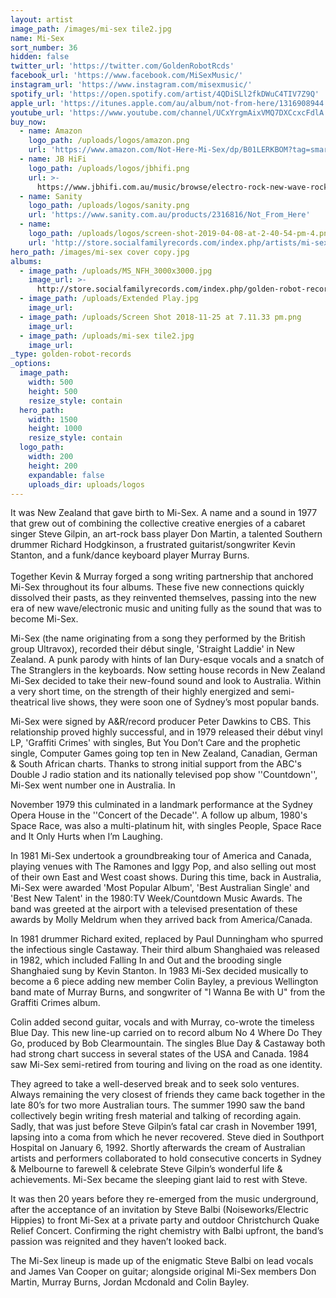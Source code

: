 ```yaml
---
layout: artist
image_path: /images/mi-sex tile2.jpg
name: Mi-Sex
sort_number: 36
hidden: false
twitter_url: 'https://twitter.com/GoldenRobotRcds'
facebook_url: 'https://www.facebook.com/MiSexMusic/'
instagram_url: 'https://www.instagram.com/misexmusic/'
spotify_url: 'https://open.spotify.com/artist/4QDiSLl2fkDWuC4TIV7Z9Q'
apple_url: 'https://itunes.apple.com/au/album/not-from-here/1316908944'
youtube_url: 'https://www.youtube.com/channel/UCxYrgmAixVMQ7DXCcxcFdlA'
buy_now:
  - name: Amazon
    logo_path: /uploads/logos/amazon.png
    url: 'https://www.amazon.com/Not-Here-Mi-Sex/dp/B01LERKBOM?tag=smarturl-pivot-20'
  - name: JB HiFi
    logo_path: /uploads/logos/jbhifi.png
    url: >-
      https://www.jbhifi.com.au/music/browse/electro-rock-new-wave-rock-pop/not-from-here/982454/
  - name: Sanity
    logo_path: /uploads/logos/sanity.png
    url: 'https://www.sanity.com.au/products/2316816/Not_From_Here'
  - name:
    logo_path: /uploads/logos/screen-shot-2019-04-08-at-2-40-54-pm-4.png
    url: 'http://store.socialfamilyrecords.com/index.php/artists/mi-sex.html'
hero_path: /images/mi-sex cover copy.jpg
albums:
  - image_path: /uploads/MS_NFH_3000x3000.jpg
    image_url: >-
      http://store.socialfamilyrecords.com/index.php/golden-robot-records/mi-sex-not-from-here-signed-cd.html
  - image_path: /uploads/Extended Play.jpg
    image_url:
  - image_path: /uploads/Screen Shot 2018-11-25 at 7.11.33 pm.png
    image_url:
  - image_path: /uploads/mi-sex tile2.jpg
    image_url:
_type: golden-robot-records
_options:
  image_path:
    width: 500
    height: 500
    resize_style: contain
  hero_path:
    width: 1500
    height: 1000
    resize_style: contain
  logo_path:
    width: 200
    height: 200
    expandable: false
    uploads_dir: uploads/logos
---
```


It was New Zealand that gave birth to Mi-Sex. A name and a sound in 1977 that grew out of combining the collective creative energies of a cabaret singer Steve Gilpin, an art-rock bass player Don Martin, a talented Southern drummer Richard Hodgkinson, a frustrated guitarist/songwriter Kevin Stanton, and a funk/dance keyboard player Murray Burns.<br><br>Together Kevin & Murray forged a song writing partnership that anchored Mi-Sex throughout its four albums. These five new connections quickly dissolved their pasts, as they reinvented themselves, passing into the new era of new wave/electronic music and uniting fully as the sound that was to become Mi-Sex.

Mi-Sex (the name originating from a song they performed by the British group Ultravox), recorded their début single, 'Straight Laddie' in New Zealand. A punk parody with hints of Ian Dury-esque vocals and a snatch of The Stranglers in the keyboards. Now setting house records in New Zealand Mi-Sex decided to take their new-found sound and look to Australia. Within a very short time, on the strength of their highly energized and semi-theatrical live shows, they were soon one of Sydney’s most popular bands.

Mi-Sex were signed by A&R/record producer Peter Dawkins to CBS. This relationship proved highly successful, and in 1979 released their début vinyl LP, 'Graffiti Crimes' with singles, But You Don’t Care and the prophetic single, Computer Games going top ten in New Zealand, Canadian, German & South African charts. Thanks to strong initial support from the ABC's Double J radio station and its nationally televised pop show ''Countdown'', Mi-Sex went number one in Australia. In

November 1979 this culminated in a landmark performance at the Sydney Opera House in the ''Concert of the Decade''. A follow up album, 1980's Space Race, was also a multi-platinum hit, with singles People, Space Race and It Only Hurts when I’m Laughing.

In 1981 Mi-Sex undertook a groundbreaking tour of America and Canada, playing venues with The Ramones and Iggy Pop, and also selling out most of their own East and West coast shows. During this time, back in Australia, Mi-Sex were awarded 'Most Popular Album', 'Best Australian Single' and 'Best New Talent' in the 1980:TV Week/Countdown Music Awards. The band was greeted at the airport with a televised presentation of these awards by Molly Meldrum when they arrived back from America/Canada.

In 1981 drummer Richard exited, replaced by Paul Dunningham who spurred the infectious single Castaway. Their third album Shanghaied was released in 1982, which included Falling In and Out and the brooding single Shanghaied sung by Kevin Stanton. In 1983 Mi-Sex decided musically to become a 6 piece adding new member Colin Bayley, a previous Wellington band mate of Murray Burns, and songwriter of "I Wanna Be with U" from the Graffiti Crimes album.

Colin added second guitar, vocals and with Murray, co-wrote the timeless Blue Day. This new line-up carried on to record album No 4 Where Do They Go, produced by Bob Clearmountain. The singles Blue Day & Castaway both had strong chart success in several states of the USA and Canada. 1984 saw Mi-Sex semi-retired from touring and living on the road as one identity.

They agreed to take a well-deserved break and to seek solo ventures. Always remaining the very closest of friends they came back together in the late 80’s for two more Australian tours. The summer 1990 saw the band collectively begin writing fresh material and talking of recording again. Sadly, that was just before Steve Gilpin’s fatal car crash in November 1991, lapsing into a coma from which he never recovered. Steve died in Southport Hospital on January 6, 1992. Shortly afterwards the cream of Australian artists and performers collaborated to hold consecutive concerts in Sydney & Melbourne to farewell & celebrate Steve Gilpin’s wonderful life & achievements. Mi-Sex became the sleeping giant laid to rest with Steve.

It was then 20 years before they re-emerged from the music underground, after the acceptance of an invitation by Steve Balbi (Noiseworks/Electric Hippies) to front Mi-Sex at a private party and outdoor Christchurch Quake Relief Concert. Confirming the right chemistry with Balbi upfront, the band’s passion was reignited and they haven’t looked back.

The Mi-Sex lineup is made up of the enigmatic Steve Balbi on lead vocals and James Van Cooper on guitar; alongside original Mi-Sex members Don Martin, Murray Burns, Jordan Mcdonald and Colin Bayley.